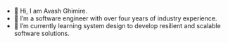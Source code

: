 - 👋 Hi, I am Avash Ghimire.
- 👀 I’m a software engineer with over four years of industry experience.
- 🌱 I’m currently learning system design to develop resilient and scalable software solutions.

